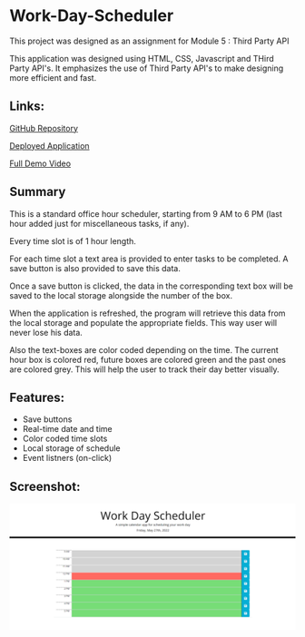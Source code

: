 # Work-Day-Scheduler

This project was designed as an assignment for Module 5 : Third Party API

This application was designed using HTML, CSS, Javascript and THird Party API's. It emphasizes the use of Third Party API's to make designing more efficient and fast.


## Links:

[GitHub Repository](https://github.com/Pooja3093/Work-Day-Scheduler.git)

[Deployed Application]()

[Full Demo Video](https://drive.google.com/file/d/1dzpRVwsrqGKzYGbsEeF1vPsXi-kgwDrx/view)


## Summary
This is a standard office hour scheduler, starting from 9 AM to 6 PM (last hour added just for miscellaneous tasks, if any).

Every time slot is of 1 hour length.

For each time slot a text area is provided to enter tasks to be completed. A save button is also provided to save this data.

Once a save button is clicked, the data in the corresponding text box will be saved to the local storage alongside the number of the box.

When the application is refreshed, the program will retrieve this data from the local storage and populate the appropriate fields. This way user will never lose his data.

Also the text-boxes are color coded depending on the time. The current hour box is colored red, future boxes are colored green and the past ones are colored grey. This will help the user to track their day better visually.


## Features:

* Save buttons
* Real-time date and time
* Color coded time slots
* Local storage of schedule
* Event listners (on-click)

## Screenshot:

![screenshot](./Assets/Image/Screenshot.png)
